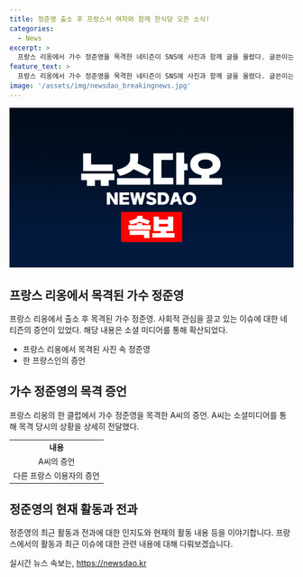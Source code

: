 ```yaml
---
title: 정준영 출소 후 프랑스서 여자와 함께 한식당 오픈 소식!
categories:
  - News
excerpt: >
  프랑스 리옹에서 가수 정준영을 목격한 네티즌이 SNS에 사진과 함께 글을 올렸다. 글쓴이는 정준영이 한식당을 오픈할 계획이라고 주장하며, 정준영이 바에서 여자를 꼬시고 인스타그램 계정을 물어보는 등의 행동을 보였다고 주장했다. 다른 이용자는 프랑스인이 올린 글을 번역하여 게시했는데, 그에 따르면 정준영은 클럽에서 나타나 술을 마시겠다며 말을 걸었다고 한다. 이에 대해 정준영 측에서는 아직 공식입장을 밝히지 않았다. 2018년의 파리 레스토랑 오픈 계획이 무산된 후, 정준영은 2020년 성범죄 등 혐의로 징역 5년을 선고받은 바 있다.
feature_text: >
  프랑스 리옹에서 가수 정준영을 목격한 네티즌이 SNS에 사진과 함께 글을 올렸다. 글쓴이는 정준영이 한식당을 오픈할 계획이라고 주장하며, 정준영이 바에서 여자를 꼬시고 인스타그램 계정을 물어보는 등의 행동을 보였다고 주장했다. 다른 이용자는 프랑스인이 올린 글을 번역하여 게시했는데, 그에 따르면 정준영은 클럽에서 나타나 술을 마시겠다며 말을 걸었다고 한다. 이에 대해 정준영 측에서는 아직 공식입장을 밝히지 않았다. 2018년의 파리 레스토랑 오픈 계획이 무산된 후, 정준영은 2020년 성범죄 등 혐의로 징역 5년을 선고받은 바 있다.
image: '/assets/img/newsdao_breakingnews.jpg'
---
```


<p><img src="/assets/img/newsdao_breakingnews.jpg" alt="pcversion 속보" /></p>

<h2 data-ke-size="size26">프랑스 리옹에서 목격된 가수 정준영</h2>

<p data-ke-size="size16">프랑스 리옹에서 출소 후 목격된 가수 정준영. 사회적 관심을 끌고 있는 이슈에 대한 네티즌의 증언이 있었다. 해당 내용은 소셜 미디어를 통해 확산되었다. </p>

<ul>
  <li>프랑스 리옹에서 목격된 사진 속 정준영</li>
  <li>한 프랑스인의 증언</li>
</ul>

<h2 data-ke-size="size26">가수 정준영의 목격 증언</h2>

<p data-ke-size="size16">프랑스 리옹의 한 클럽에서 가수 정준영을 목격한 A씨의 증언. A씨는 소셜미디어를 통해 목격 당시의 상황을 상세히 전달했다. </p>

<table>
  <tr>
    <td style="text-align: center; height: 17px;"><b>내용</b></td>
  </tr>
  <tr>
    <td style="text-align: center; height: 17px;">A씨의 증언</td>
  </tr>
  <tr>
    <td style="text-align: center; height: 17px;">다른 프랑스 이용자의 증언</td>
  </tr>
</table>

<h2 data-ke-size="size26">정준영의 현재 활동과 전과</h2>

<p data-ke-size="size16">정준영의 최근 활동과 전과에 대한 인지도와 현재의 활동 내용 등을 이야기합니다. 프랑스에서의 활동과 최근 이슈에 대한 관련 내용에 대해 다뤄보겠습니다.</p>
실시간 뉴스 속보는, <a href="https://newsdao.kr" rel="dofollow">https://newsdao.kr</a>


